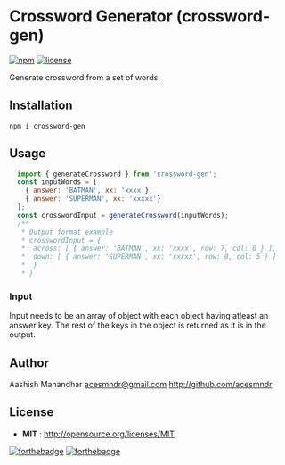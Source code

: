 # Crossword Generator (crossword-gen)
[![npm](https://img.shields.io/badge/npm-v1.0.0-green.svg)]()
[![license](https://img.shields.io/npm/l/express.svg)]()

Generate crossword from a set of words.

 
## Installation

```shell
npm i crossword-gen
```

## Usage
```js
  import { generateCrossword } from 'crossword-gen';
  const inputWords = [
    { answer: 'BATMAN', xx: 'xxxx'},
    { answer: 'SUPERMAN', xx: 'xxxxx'}
  ];
  const crosswordInput = generateCrossword(inputWords);
  /**
   * Output format example
   * crosswordInput = {
   *  across: [ { answer: 'BATMAN', xx: 'xxxx', row: 7, col: 0 } ],
   *  down: [ { answer: 'SUPERMAN', xx: 'xxxxx', row: 0, col: 5 } ]
   *  }
   * }
```

### Input
Input needs to be an array of object with each object having atleast an answer key.
The rest of the keys in the object is returned as it is in the output.

## Author

Aashish Manandhar <acesmndr@gmail.com> http://github.com/acesmndr

## License

 - **MIT** : http://opensource.org/licenses/MIT

[![forthebadge](http://forthebadge.com/images/badges/uses-js.svg)](http://forthebadge.com)
[![forthebadge](http://forthebadge.com/images/badges/built-with-love.svg)](http://forthebadge.com)


